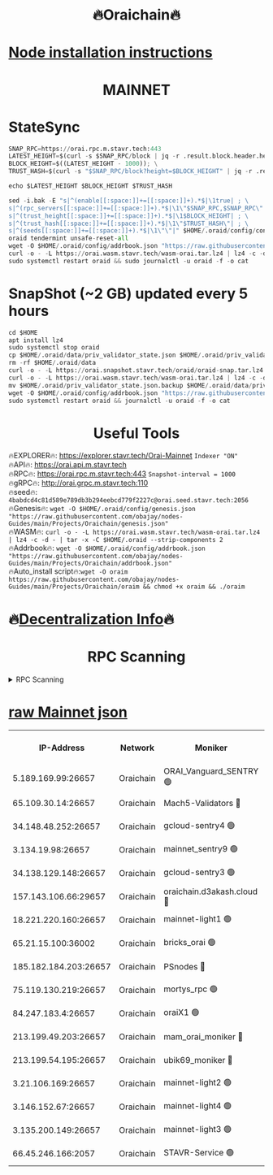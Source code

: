 <h1 align="center"> 🔥Oraichain🔥</h1>

[Node installation instructions](https://github.com/obajay/nodes-Guides/tree/main/Projects/Oraichain)
=
<h1 align="center"> MAINNET</h1>

# StateSync
```python
SNAP_RPC=https://orai.rpc.m.stavr.tech:443
LATEST_HEIGHT=$(curl -s $SNAP_RPC/block | jq -r .result.block.header.height); \
BLOCK_HEIGHT=$((LATEST_HEIGHT - 1000)); \
TRUST_HASH=$(curl -s "$SNAP_RPC/block?height=$BLOCK_HEIGHT" | jq -r .result.block_id.hash)

echo $LATEST_HEIGHT $BLOCK_HEIGHT $TRUST_HASH

sed -i.bak -E "s|^(enable[[:space:]]+=[[:space:]]+).*$|\1true| ; \
s|^(rpc_servers[[:space:]]+=[[:space:]]+).*$|\1\"$SNAP_RPC,$SNAP_RPC\"| ; \
s|^(trust_height[[:space:]]+=[[:space:]]+).*$|\1$BLOCK_HEIGHT| ; \
s|^(trust_hash[[:space:]]+=[[:space:]]+).*$|\1\"$TRUST_HASH\"| ; \
s|^(seeds[[:space:]]+=[[:space:]]+).*$|\1\"\"|" $HOME/.oraid/config/config.toml
oraid tendermint unsafe-reset-all
wget -O $HOME/.oraid/config/addrbook.json "https://raw.githubusercontent.com/obajay/nodes-Guides/main/Projects/Oraichain/addrbook.json"
curl -o - -L https://orai.wasm.stavr.tech/wasm-orai.tar.lz4 | lz4 -c -d - | tar -x -C $HOME/.oraid --strip-components 2
sudo systemctl restart oraid && sudo journalctl -u oraid -f -o cat
```
# SnapShot (~2 GB) updated every 5 hours
```python
cd $HOME
apt install lz4
sudo systemctl stop oraid
cp $HOME/.oraid/data/priv_validator_state.json $HOME/.oraid/priv_validator_state.json.backup
rm -rf $HOME/.oraid/data
curl -o - -L https://orai.snapshot.stavr.tech/oraid/oraid-snap.tar.lz4 | lz4 -c -d - | tar -x -C $HOME/.oraid --strip-components 2
curl -o - -L https://orai.wasm.stavr.tech/wasm-orai.tar.lz4 | lz4 -c -d - | tar -x -C $HOME/.oraid --strip-components 2
mv $HOME/.oraid/priv_validator_state.json.backup $HOME/.oraid/data/priv_validator_state.json
wget -O $HOME/.oraid/config/addrbook.json "https://raw.githubusercontent.com/obajay/nodes-Guides/main/Projects/Oraichain/addrbook.json"
sudo systemctl restart oraid && journalctl -u oraid -f -o cat
```

 <h1 align="center"> Useful Tools</h1>

🔥EXPLORER🔥:     https://explorer.stavr.tech/Orai-Mainnet        `Indexer "ON"` \
🔥API🔥:          https://orai.api.m.stavr.tech \
🔥RPC🔥:          https://orai.rpc.m.stavr.tech:443              `Snapshot-interval = 1000` \
🔥gRPC🔥:         http://orai.grpc.m.stavr.tech:110 \
🔥seed🔥:      `4babdcd4c81d589e789db3b294eebcd779f2227c@orai.seed.stavr.tech:2056` \
🔥Genesis🔥:   `wget -O $HOME/.oraid/config/genesis.json "https://raw.githubusercontent.com/obajay/nodes-Guides/main/Projects/Oraichain/genesis.json"` \
🔥WASM🔥:      `curl -o - -L https://orai.wasm.stavr.tech/wasm-orai.tar.lz4 | lz4 -c -d - | tar -x -C $HOME/.oraid --strip-components 2` \
🔥Addrbook🔥:  `wget -O $HOME/.oraid/config/addrbook.json "https://raw.githubusercontent.com/obajay/nodes-Guides/main/Projects/Oraichain/addrbook.json"` \
🔥Auto_install script🔥:`wget -O oraim https://raw.githubusercontent.com/obajay/nodes-Guides/main/Projects/Oraichain/oraim && chmod +x oraim && ./oraim`

🔥[Decentralization Info](https://github.com/obajay/StateSync-snapshots/tree/main/Projects/Oraichain/Decentralization)🔥
=
<h1 align="center"> RPC Scanning</h1>

<details>
<summary>RPC Scanning</summary>

<h2 align="center"> We scan nodes in real time every 4 hours. And we provide the final result of RPC endpoints.
We cannot influence the operation of these nodes in any way. </h2>


```python
If Voting Power is higher than 0 --> then the Node is a validator of the network and may be subject to attack and be a potential threat to the chain.
```
```python
We marked such validators with a red symbol
```

</details>

[raw Mainnet json](https://rpc-check.oraim.stavr.tech/oraim/rpc-oraim-result.json)
=


<table><tr><th>IP-Address</th><th>Network</th><th>Moniker</th><th>Latest Block Height</th><th>Earliest Block Height</th><th>Catching Up</th><th>Tx Index</th><th>Voting Power</th><th>Scan Time</th></tr><tr><td>5.189.169.99:26657</td><td>Oraichain</td><td>ORAI_Vanguard_SENTRY 🟢</td><td>16583551</td><td>0</td><td>False</td><td>off</td><td>0</td><td>2024-03-20T09:23:58.139036299UTC</td></tr><tr><td>65.109.30.14:26657</td><td>Oraichain</td><td>Mach5-Validators 🔴</td><td>16583596</td><td>0</td><td>False</td><td>off</td><td>212</td><td>2024-03-20T09:24:50.481786887UTC</td></tr><tr><td>34.148.48.252:26657</td><td>Oraichain</td><td>gcloud-sentry4 🟢</td><td>16583553</td><td>1</td><td>False</td><td>on</td><td>0</td><td>2024-03-20T09:24:01.496838451UTC</td></tr><tr><td>3.134.19.98:26657</td><td>Oraichain</td><td>mainnet_sentry9 🟢</td><td>16583575</td><td>1</td><td>False</td><td>on</td><td>0</td><td>2024-03-20T09:24:25.969781578UTC</td></tr><tr><td>34.138.129.148:26657</td><td>Oraichain</td><td>gcloud-sentry3 🟢</td><td>16583586</td><td>1</td><td>False</td><td>on</td><td>0</td><td>2024-03-20T09:24:38.905658931UTC</td></tr><tr><td>157.143.106.66:29657</td><td>Oraichain</td><td>oraichain.d3akash.cloud 🔴</td><td>16583561</td><td>15047495</td><td>False</td><td>on</td><td>187</td><td>2024-03-20T09:24:09.984759168UTC</td></tr><tr><td>18.221.220.160:26657</td><td>Oraichain</td><td>mainnet-light1 🟢</td><td>16583583</td><td>15643601</td><td>False</td><td>on</td><td>0</td><td>2024-03-20T09:24:36.201951166UTC</td></tr><tr><td>65.21.15.100:36002</td><td>Oraichain</td><td>bricks_orai 🟢</td><td>16583601</td><td>15848470</td><td>False</td><td>on</td><td>0</td><td>2024-03-20T09:24:56.957527286UTC</td></tr><tr><td>185.182.184.203:26657</td><td>Oraichain</td><td>PSnodes 🔴</td><td>16583551</td><td>15946937</td><td>False</td><td>off</td><td>29</td><td>2024-03-20T09:23:58.448717571UTC</td></tr><tr><td>75.119.130.219:26657</td><td>Oraichain</td><td>mortys_rpc 🟢</td><td>16583592</td><td>15960001</td><td>False</td><td>on</td><td>0</td><td>2024-03-20T09:24:46.005748775UTC</td></tr><tr><td>84.247.183.4:26657</td><td>Oraichain</td><td>oraiX1 🟢</td><td>16583605</td><td>16177601</td><td>False</td><td>on</td><td>0</td><td>2024-03-20T09:25:01.402908441UTC</td></tr><tr><td>213.199.49.203:26657</td><td>Oraichain</td><td>mam_orai_moniker 🔴</td><td>16583567</td><td>16268001</td><td>False</td><td>on</td><td>8</td><td>2024-03-20T09:24:17.111502303UTC</td></tr><tr><td>213.199.54.195:26657</td><td>Oraichain</td><td>ubik69_moniker 🔴</td><td>16583551</td><td>16400001</td><td>False</td><td>on</td><td>1830</td><td>2024-03-20T09:23:58.815667519UTC</td></tr><tr><td>3.21.106.169:26657</td><td>Oraichain</td><td>mainnet-light2 🟢</td><td>16583566</td><td>16436001</td><td>False</td><td>on</td><td>0</td><td>2024-03-20T09:24:16.787368559UTC</td></tr><tr><td>3.146.152.67:26657</td><td>Oraichain</td><td>mainnet-light4 🟢</td><td>16583575</td><td>16436001</td><td>False</td><td>on</td><td>0</td><td>2024-03-20T09:24:26.658369009UTC</td></tr><tr><td>3.135.200.149:26657</td><td>Oraichain</td><td>mainnet-light3 🟢</td><td>16583580</td><td>16436001</td><td>False</td><td>on</td><td>0</td><td>2024-03-20T09:24:31.459537206UTC</td></tr><tr><td>66.45.246.166:2057</td><td>Oraichain</td><td>STAVR-Service 🟢</td><td>16583592</td><td>16576001</td><td>False</td><td>on</td><td>0</td><td>2024-03-20T09:24:45.660675018UTC</td></tr></table>
